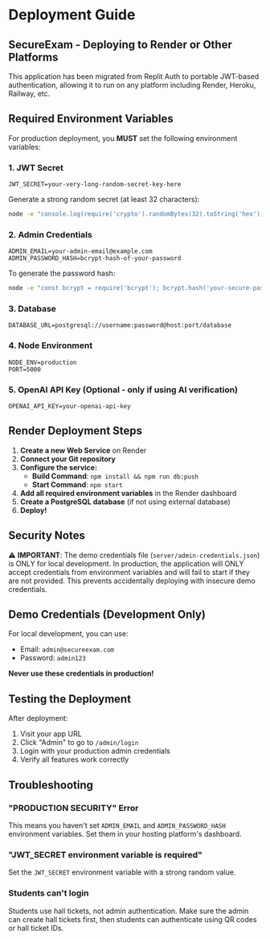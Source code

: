 # Deployment Guide

## SecureExam - Deploying to Render or Other Platforms

This application has been migrated from Replit Auth to portable JWT-based authentication, allowing it to run on any platform including Render, Heroku, Railway, etc.

## Required Environment Variables

For production deployment, you **MUST** set the following environment variables:

### 1. JWT Secret
```
JWT_SECRET=your-very-long-random-secret-key-here
```
Generate a strong random secret (at least 32 characters):
```bash
node -e "console.log(require('crypto').randomBytes(32).toString('hex'))"
```

### 2. Admin Credentials
```
ADMIN_EMAIL=your-admin-email@example.com
ADMIN_PASSWORD_HASH=bcrypt-hash-of-your-password
```

To generate the password hash:
```bash
node -e "const bcrypt = require('bcrypt'); bcrypt.hash('your-secure-password', 10).then(hash => console.log(hash))"
```

### 3. Database
```
DATABASE_URL=postgresql://username:password@host:port/database
```

### 4. Node Environment
```
NODE_ENV=production
PORT=5000
```

### 5. OpenAI API Key (Optional - only if using AI verification)
```
OPENAI_API_KEY=your-openai-api-key
```

## Render Deployment Steps

1. **Create a new Web Service** on Render
2. **Connect your Git repository**
3. **Configure the service:**
   - **Build Command**: `npm install && npm run db:push`
   - **Start Command**: `npm start`
4. **Add all required environment variables** in the Render dashboard
5. **Create a PostgreSQL database** (if not using external database)
6. **Deploy!**

## Security Notes

⚠️ **IMPORTANT**: The demo credentials file (`server/admin-credentials.json`) is ONLY for local development. In production, the application will ONLY accept credentials from environment variables and will fail to start if they are not provided. This prevents accidentally deploying with insecure demo credentials.

## Demo Credentials (Development Only)

For local development, you can use:
- Email: `admin@secureexam.com`
- Password: `admin123`

**Never use these credentials in production!**

## Testing the Deployment

After deployment:
1. Visit your app URL
2. Click "Admin" to go to `/admin/login`
3. Login with your production admin credentials
4. Verify all features work correctly

## Troubleshooting

### "PRODUCTION SECURITY" Error
This means you haven't set `ADMIN_EMAIL` and `ADMIN_PASSWORD_HASH` environment variables. Set them in your hosting platform's dashboard.

### "JWT_SECRET environment variable is required"
Set the `JWT_SECRET` environment variable with a strong random value.

### Students can't login
Students use hall tickets, not admin authentication. Make sure the admin can create hall tickets first, then students can authenticate using QR codes or hall ticket IDs.
